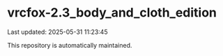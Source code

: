 # vrcfox-2.3_body_and_cloth_edition

Last updated: 2025-05-31 11:23:45

This repository is automatically maintained.
